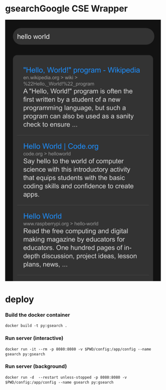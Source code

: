 # gsearchGoogle CSE Wrapper

![image info](./documentation/dialog.jpg)


# deploy

### Build the docker container

```
docker build -t py:gsearch .
```

### Run server (interactive)

```
docker run -it --rm -p 8080:8080 -v $PWD/config:/app/config --name gsearch py:gsearch
```

### Run server (background)

```
docker run -d  --restart unless-stopped -p 8080:8080 -v $PWD/config:/app/config --name gsearch py:gsearch
```